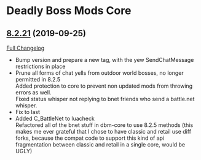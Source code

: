 # Deadly Boss Mods Core

## [8.2.21](https://github.com/DeadlyBossMods/DeadlyBossMods/tree/8.2.21) (2019-09-25)
[Full Changelog](https://github.com/DeadlyBossMods/DeadlyBossMods/compare/8.2.20...8.2.21)

- Bump version and prepare a new tag, with the yew SendChatMessage restrictions in place  
- Prune all forms of chat yells from outdoor world bosses, no longer permitted in 8.2.5  
    Added protection to core to prevent non updated mods from throwing errors as well.  
    Fixed status whisper not replying to bnet friends who send a battle.net whisper.  
- Fix to last  
- Added C\_BattleNet to luacheck  
    Refactored all of the bnet stuff in dbm-core to use 8.2.5 methods (this makes me ever grateful that I chose to have classic and retail use diff forks, because the compat code to support this kind of api fragmentation between classic and retail in a single core, would be UGLY)  
